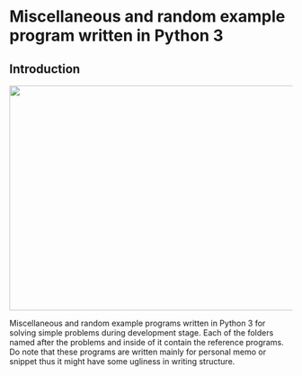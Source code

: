 # Miscellaneous and random example program written in Python 3

## Introduction

<p align = "center">
  <img src = "https://raw.githubusercontent.com/hafiz-kamilin/python_example_program/master/python_img.png" width = "700" height = "400"/>
</p>

Miscellaneous and random example programs written in Python 3 for solving simple problems during development stage. Each of the folders named after the problems and inside of it contain the reference programs. Do note that these programs are written mainly for personal memo or snippet thus it might have some ugliness in writing structure.